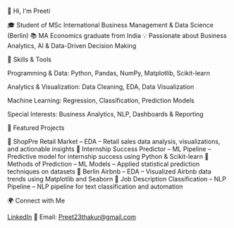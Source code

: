 👋 Hi, I'm Preeti

🎓 Student of MSc International Business Management & Data Science (Berlin)
📚 MA Economics graduate from India
💡 Passionate about Business Analytics, AI & Data-Driven Decision Making

🔧 Skills & Tools

Programming & Data: Python, Pandas, NumPy, Matplotlib, Scikit-learn

Analytics & Visualization: Data Cleaning, EDA, Data Visualization

Machine Learning: Regression, Classification, Prediction Models

Special Interests: Business Analytics, NLP, Dashboards & Reporting

📂 Featured Projects

🔹 ShopPre Retail Market – EDA
 – Retail sales data analysis, visualizations, and actionable insights
🔹 Internship Success Predictor – ML Pipeline
 – Predictive model for internship success using Python & Scikit-learn
🔹 Methods of Prediction – ML Models
 – Applied statistical prediction techniques on datasets
🔹 Berlin Airbnb – EDA
 – Visualized Airbnb data trends using Matplotlib and Seaborn
🔹 Job Description Classification – NLP Pipeline
 – NLP pipeline for text classification and automation

🌍 Connect with Me

[LinkedIn](www.linkedin.com/in/preet-de)
📧 Email: Preet23thakur@gmail.com
 
